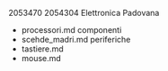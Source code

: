 2053470
2054304
Elettronica Padovana
- processori.md
componenti
- scehde_madri.md
periferiche
- tastiere.md
- mouse.md
